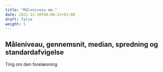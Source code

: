 ```yaml
---
title: "Måleniveau mm."
date: 2021-12-20T08:08:52+01:00
draft: false
weight: 5
---
```


## Måleniveau, gennemsnit, median, spredning og standardafvigelse


Ting om den forelæsning